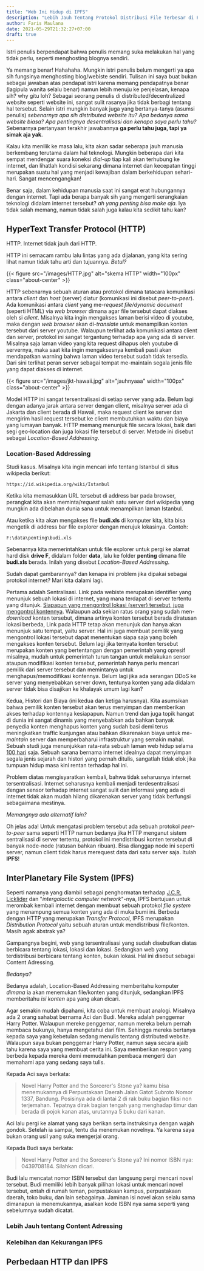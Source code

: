 ```yaml
---
title: "Web Ini Hidup di IPFS"
description: "Lebih Jauh Tentang Protokol Distribusi File Terbesar di Planet Bumi"
author: Faris Maulana
date: 2021-05-29T21:32:27+07:00
draft: true
---
```


Istri penulis berpendapat bahwa penulis memang suka melakukan hal yang tidak perlu, seperti menghosting blognya sendiri.

Ya memang benar! Hahahaha. Mungkin istri penulis belum mengerti ya apa sih fungsinya menghosting blog/webiste sendiri. Tulisan ini saya buat bukan sebagai jawaban atas pendapat istri karena memang pendapatnya benar (lagipula wanita selalu benar) namun lebih menuju ke penjelasan, kenapa sih? why gitu loh?
Sebagai seorang penulis di distributed/decentralized website seperti website ini, sangat sulit rasanya jika tidak berbagi tentang hal tersebut.
Selain istri mungkin banyak juga yang bertanya-tanya (asumsi penulis) *sebenarnya apa sih distributed website itu? Apa bedanya sama website biasa? Apa pentingnya desentralisasi dan kenapa saya perlu tahu?*
Sebenarnya pertanyaan terakhir jawabannya **ga perlu tahu juga, tapi ya simak aja yak**.

Kalau kita menilik ke masa lalu, kita akan sadar seberapa jauh manusia berkembang terutama dalam hal teknologi.
Mungkin beberapa dari kita sempat mendengar suara koneksi *dial-up* tiap kali akan terhubung ke internet, dan lihatlah kondisi sekarang dimana internet dan kecepatan tinggi merupakan suatu hal yang menjadi kewajiban dalam berkehidupan sehari-hari. Sangat mencengangkan!

Benar saja, dalam kehidupan manusia saat ini sangat erat hubungannya dengan internet. Tapi ada berapa banyak sih yang mengerti serangkaian teknologi didalam internet tersebut?
*ah yang penting bisa make aja.*
Iya tidak salah memang, namun tidak salah juga kalau kita sedikit tahu kan?

## HyperText Transfer Protocol (HTTP)

HTTP. Internet tidak jauh dari HTTP.

HTTP ini semacam rambu lalu lintas yang ada dijalanan, yang kita sering lihat namun tidak tahu arti dan tujuannya. *Betul?*

{{< figure src="/images/HTTP.jpg" alt="skema HTTP" width="100px" class="about-center" >}}

HTTP sebenarnya sebuah aturan atau protokol dimana tatacara komunikasi antara *client* dan *host* (server) diatur (komunikasi ini disebut *peer-to-peer*). Ada komunikasi antara *client* yang me-*request* *file/dynamic document* (seperti HTML) via *web browser* dimana agar file tersebut dapat diakses oleh si *client*. Misalnya kita ingin mengakses laman berisi video di youtube, maka dengan *web browser* akan di-*translate* untuk menampilkan konten tersebut dari server youtube. Walaupun terlihat ada komunikasi antara client dan server, protokol ini sangat tergantung terhadap apa yang ada di server. Misalnya saja laman video yang kita request dihapus oleh youtube di servernya, maka saat kita ingin mengaksesnya kembali pasti akan mendapatkan warning bahwa laman video tersebut sudah tidak tersedia. Dari sini terlihat peran server sebagai tempat me-maintain segala jenis file yang dapat diakses di internet.

{{< figure src="/images/jkt-hawaii.jpg" alt="jauhnyaaa" width="100px" class="about-center" >}}

Model HTTP ini sangat tersentralisasi di setiap server yang ada. Belum lagi dengan adanya jarak antara server dengan client, misalnya server ada di Jakarta dan client berada di Hawaii, maka request client ke server dan mengirim hasil request tersebut ke client membutuhkan waktu dan biaya yang lumayan banyak. HTTP memang menunjuk file secara lokasi, baik dari segi geo-location dan juga lokasi file tersebut di server. Metode ini disebut sebagai *Location-Based Addressing*.

### Location-Based Addressing

Studi kasus. Misalnya kita ingin mencari info tentang Istanbul di situs wikipedia berikut:
```
https://id.wikipedia.org/wiki/Istanbul
```
Ketika kita memasukkan URL tersebut di address bar pada browser, perangkat kita akan meminta/*request* salah satu server dari wikipedia yang mungkin ada dibelahan dunia sana untuk menampilkan laman Istanbul.

Atau ketika kita akan mengakses file **budi.xls** di komputer kita, kita bisa mengetik di address bar file explorer dengan merujuk lokasinya. Contoh:
```
F:\data\penting\budi.xls
```
Sebenarnya kita memerintahkan untuk file explorer untuk pergi ke alamat hard disk **drive F**, didalam folder **data**, lalu ke folder **penting** dimana file **budi.xls** berada.
Inilah yang disebut *Location-Based Addressing*.

Sudah dapat gambarannya? dan kenapa ini problem jika dipakai sebagai protokol internet? Mari kita dalami lagi.

Pertama adalah Sentralisasi. Link pada webiste merupakan identifier yang menunjuk sebuah lokasi di internet, yang mana terdapat di server tertentu yang ditunjuk. [Siapapun yang mengontrol lokasi (server) tersebut, juga mengontrol kontennya](https://flyingzumwalt.gitbooks.io/decentralized-web-primer/content/avenues-for-access/lessons/power-of-content-addressing.html). Walaupun ada sekian ratus orang yang sudah men-*download* konten tersebut, dimana artinya konten tersebut berada diratusan lokasi berbeda, Link pada HTTP tetap akan menunjuk dan hanya akan menunjuk satu tempat, yaitu server. Hal ini juga membuat pemilik yang mengontrol lokasi tersebut dapat menentukan siapa saja yang boleh mengakses konten tersebut. Belum lagi jika ternyata konten tersebut merupakan konten yang bertentangan dengan pemerintah yang opresif misalnya, mudah untuk pemerintah turun tangan untuk melakukan sensor ataupun modifikasi konten tersebut, pemerintah hanya perlu mencari pemilik dari server tersebut dan memintanya untuk menghapus/memodifikasi kontennya. Belum lagi jika ada serangan DDoS ke server yang menyebabkan server down, tentunya konten yang ada didalam server tidak bisa disajikan ke khalayak umum lagi kan?

Kedua, Histori dan Biaya (ini kedua dan ketiga harusnya). Kita asumsikan bahwa pemilik konten tersebut akan terus menyimpan dan memberikan akses terhadap kontennya kesiapapun. Namun trend dan juga topik hangat di dunia ini sangat dinamis yang menyebabkan ada bahkan banyak penyedia konten menghapus konten yang sudah basi demi terus meningkatkan traffic kunjungan atau bahkan dikarenakan biaya untuk me-*maintain* server dan memperbaharui infrastruktur yang semakin mahal. Sebuah studi juga menunjukkan rata-rata sebuah laman web hidup selama [100 hari](https://blogs.loc.gov/thesignal/2011/11/the-average-lifespan-of-a-webpage/) saja. Sebuah sarana bernama internet idealnya dapat menyimpan segala jenis sejarah dan histori yang pernah ditulis, sangatlah tidak elok jika tumpuan hidup masa kini rentan terhadap hal ini.

Problem diatas mengisyaratkan kembali, bahwa tidak seharusnya internet tersentralisasi. Internet seharusnya kembali menjadi terdesentralisasi dengan sensor terhadap internet sangat sulit dan informasi yang ada di internet tidak akan mudah hilang dikarenakan server yang tidak berfungsi sebagaimana mestinya.

*Memangnya ada alternatif lain?*

Oh jelas ada! Untuk mengatasi problem tersebut ada sebuah protokol *peer-to-peer* sama seperti HTTP namun bedanya jika HTTP menganut sistem sentralisasi di server tertentu, protokol ini mendistribusi konten tersebut di banyak node-node (ratusan bahkan ribuan). Bisa dianggap node ini seperti server, namun client tidak harus merequest data dari satu server saja. Itulah **IPFS**!

## InterPlanetary File System (IPFS)

Seperti namanya yang diambil sebagai penghormatan terhadap [J.C.R. Licklider](https://en.wikipedia.org/wiki/J._C._R._Licklider#Global_computer_network) dan "*intergalactic computer network*"-nya, IPFS bertujuan untuk merombak kembali internet dengan membuat sebuah protokol *file system* yang menampung semua konten yang ada di muka bumi ini. Berbeda dengan HTTP yang merupakan *Transfer Protocol*, IPFS merupakan *Distribution Protocol* yaitu sebuah aturan untuk mendistribusi file/konten. Masih agak abstrak ya?

Gampangnya begini, web yang tersentralisasi yang sudah disebutkan diatas berbicara tentang lokasi, lokasi dan lokasi. Sedangkan web yang terdistribusi berbicara tentang konten, bukan lokasi. Hal ini disebut sebagai Content Adressing.

*Bedanya?*

Bedanya adalah, Location-Based Addressing memberitahu komputer *dimana* ia akan menemukan file/konten yang ditunjuk, sedangkan IPFS memberitahu *isi konten* apa yang akan dicari.

Agar semakin mudah dipahami, kita coba untuk membuat analogi. Misalnya ada 2 orang sahabat bernama Aci dan Budi. Mereka adalah penggemar Harry Potter. Walaupun mereke penggemar, namun mereka belum pernah membaca bukunya, hanya mengetahui dari film. Sehingga mereka bertanya kepada saya yang kebetulan sedang menulis tentang distributed website. Walaupun saya bukan penggemar Harry Potter, namun saya secara ajaib tahu karena saya yang membuat cerita ini. Saya memberikan respon yang berbeda kepada mereka demi memudahkan pembaca mengerti dan memahami apa yang sedang saya tulis.

Kepada Aci saya berkata:
>Novel Harry Potter and the Sorcerer's Stone ya? kamu bisa menemukannya di Perpustakaan Daerah Jalan Gatot Subroto Nomor 1337, Bandung. Posisinya ada di lantai 2 di rak buku bagian fiksi non terjemahan. Tepatnya dirak bagian tengah yang menghadap timur dan berada di pojok kanan atas, urutannya 5 buku dari kanan.

Aci lalu pergi ke alamat yang saya berikan serta instruksinya dengan wajah gondok. Setelah ia sampai, tentu dia menemukan novelnya. Ya karena saya bukan orang usil yang suka mengerjai orang.

Kepada Budi saya berkata:
>Novel Harry Potter and the Sorcerer's Stone ya? Ini nomor ISBN nya: 0439708184. Silahkan dicari.

Budi lalu mencatat nomor ISBN tersebut dan langsung pergi mencari novel tersebut. Budi memiliki lebih banyak pilihan lokasi untuk mencari novel tersebut, entah di rumah teman, perpustakaan kampus, perpustakaan daerah, toko buku, dan lain sebagainya. Jaminan isi novel akan selalu sama dimanapun ia menemukannya, asalkan kode ISBN nya sama seperti yang sebelumnya sudah dicatat.





### Lebih Jauh tentang Content Adressing

### Kelebihan dan Kekurangan IPFS

## Perbedaan HTTP dan IPFS
